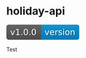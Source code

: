 # holiday-api
[![version](https://github.com/olemoi/holiday-api/blob/main/build/cyan.svg)](https://www.npmjs.com/package/generated-badges)

Test
